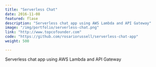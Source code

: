 ```yaml
---
title: "Serverless Chat"
date: 2016-11-08
featured: flase
description: "Serverless chat app using AWS Lambda and API Gateway"
image: "/img/portfolio/serverless-chat.png"
link: "http://www.topcofounder.com"
code: "https://github.com/rosariorussell/serverless-chat-app"
weight: 500

---
```


Serverless chat app using AWS Lambda and API Gateway
